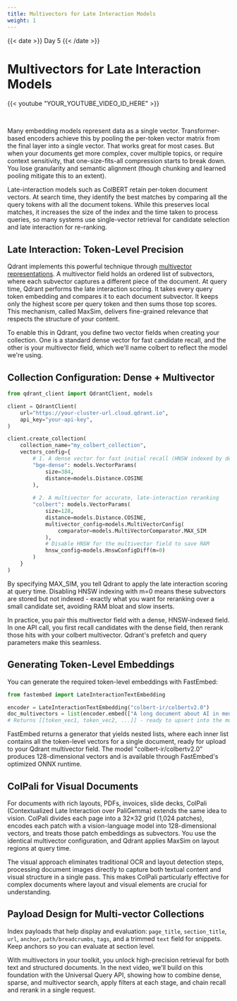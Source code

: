 ```yaml
---
title: Multivectors for Late Interaction Models
weight: 1
---
```


{{< date >}} Day 5 {{< /date >}}

# Multivectors for Late Interaction Models

{{< youtube "YOUR_YOUTUBE_VIDEO_ID_HERE" >}}

<br/>

Many embedding models represent data as a single vector. Transformer-based encoders achieve this by pooling the per-token vector matrix from the final layer into a single vector. That works great for most cases. But when your documents get more complex, cover multiple topics, or require context sensitivity, that one-size-fits-all compression starts to break down. You lose granularity and semantic alignment (though chunking and learned pooling mitigate this to an extent).

Late-interaction models such as ColBERT retain per-token document vectors. At search time, they identify the best matches by comparing all the query tokens with all the document tokens. While this preserves local matches, it increases the size of the index and the time taken to process queries, so many systems use single-vector retrieval for candidate selection and late interaction for re-ranking.

## Late Interaction: Token-Level Precision

Qdrant implements this powerful technique through [multivector representations](/documentation/concepts/vectors/#multivectors). A multivector field holds an ordered list of subvectors, where each subvector captures a different piece of the document. At query time, Qdrant performs the late interaction scoring. It takes every query token embedding and compares it to each document subvector. It keeps only the highest score per query token and then sums those top scores. This mechanism, called MaxSim, delivers fine-grained relevance that respects the structure of your content.

To enable this in Qdrant, you define two vector fields when creating your collection. One is a standard dense vector for fast candidate recall, and the other is your multivector field, which we'll name colbert to reflect the model we're using.

## Collection Configuration: Dense + Multivector

```python
from qdrant_client import QdrantClient, models

client = QdrantClient(
    url="https://your-cluster-url.cloud.qdrant.io",
    api_key="your-api-key",
)

client.create_collection(
    collection_name="my_colbert_collection",
    vectors_config={
        # 1. A dense vector for fast initial recall (HNSW indexed by default)
        "bge-dense": models.VectorParams(
            size=384,
            distance=models.Distance.COSINE
        ),
        
        # 2. A multivector for accurate, late-interaction reranking
        "colbert": models.VectorParams(
            size=128,
            distance=models.Distance.COSINE,
            multivector_config=models.MultiVectorConfig(
                comparator=models.MultiVectorComparator.MAX_SIM
            ),
            # Disable HNSW for the multivector field to save RAM
            hnsw_config=models.HnswConfigDiff(m=0)
        )
    }
)
```

By specifying MAX_SIM, you tell Qdrant to apply the late interaction scoring at query time. Disabling HNSW indexing with m=0 means these subvectors are stored but not indexed - exactly what you want for reranking over a small candidate set, avoiding RAM bloat and slow inserts.

In practice, you pair this multivector field with a dense, HNSW-indexed field. In one API call, you first recall candidates with the dense field, then rerank those hits with your colbert multivector. Qdrant's prefetch and query parameters make this seamless.

## Generating Token-Level Embeddings

You can generate the required token-level embeddings with FastEmbed:

```python
from fastembed import LateInteractionTextEmbedding

encoder = LateInteractionTextEmbedding("colbert-ir/colbertv2.0")
doc_multivectors = list(encoder.embed(["A long document about AI in medicine."]))
# Returns [[token_vec1, token_vec2, ...]] - ready to upsert into the multivector field
```

FastEmbed returns a generator that yields nested lists, where each inner list contains all the token-level vectors for a single document, ready for upload to your Qdrant multivector field. The model "colbert-ir/colbertv2.0" produces 128-dimensional vectors and is available through FastEmbed's optimized ONNX runtime.

## ColPali for Visual Documents

For documents with rich layouts, PDFs, invoices, slide decks, ColPali (Contextualized Late Interaction over PaliGemma) extends the same idea to vision. ColPali divides each page into a 32×32 grid (1,024 patches), encodes each patch with a vision-language model into 128-dimensional vectors, and treats those patch embeddings as subvectors. You use the identical multivector configuration, and Qdrant applies MaxSim on layout regions at query time.

The visual approach eliminates traditional OCR and layout detection steps, processing document images directly to capture both textual content and visual structure in a single pass. This makes ColPali particularly effective for complex documents where layout and visual elements are crucial for understanding.

## Payload Design for Multi-vector Collections

Index payloads that help display and evaluation: `page_title`, `section_title`, `url`, `anchor`, `path/breadcrumbs`, `tags`, and a trimmed `text` field for snippets. Keep anchors so you can evaluate at section level.

With multivectors in your toolkit, you unlock high-precision retrieval for both text and structured documents. In the next video, we'll build on this foundation with the Universal Query API, showing how to combine dense, sparse, and multivector search, apply filters at each stage, and chain recall and rerank in a single request. 
